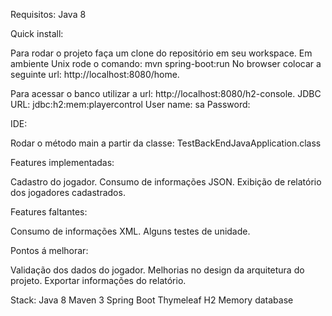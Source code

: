 Requisitos:
Java 8

Quick install:

Para rodar o projeto faça um clone do repositório em seu workspace.
Em ambiente Unix rode o comando:
mvn spring-boot:run
No browser colocar a seguinte url: http://localhost:8080/home.

Para acessar o banco utilizar a url: http://localhost:8080/h2-console.
JDBC URL: jdbc:h2:mem:playercontrol
User name: sa
Password:

IDE:

Rodar o método main a partir da classe: TestBackEndJavaApplication.class


Features implementadas:

Cadastro do jogador.
Consumo de informações JSON.
Exibição de relatório dos jogadores cadastrados.

Features faltantes:

Consumo de informações XML.
Alguns testes de unidade.

Pontos á melhorar:

Validação dos dados do jogador.
Melhorias no design da arquitetura do projeto.
Exportar informações do relatório.

Stack:
Java 8
Maven 3
Spring Boot
Thymeleaf
H2 Memory database
